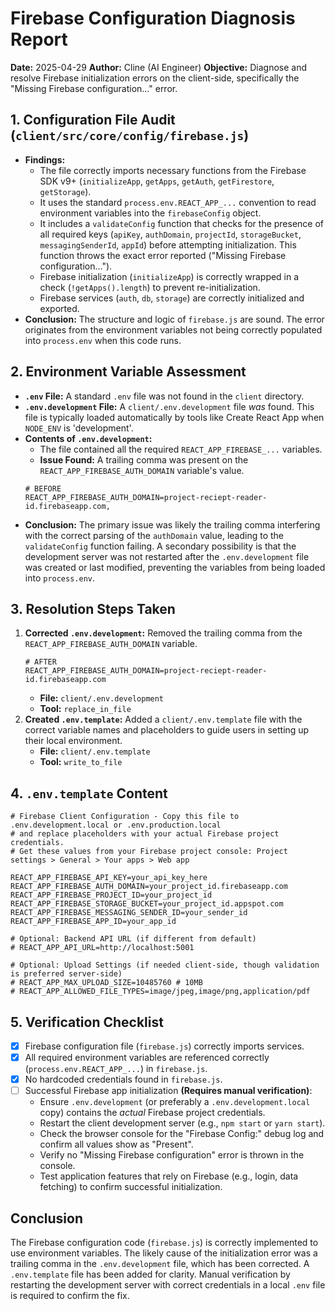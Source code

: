 # Firebase Configuration Diagnosis Report

**Date:** 2025-04-29
**Author:** Cline (AI Engineer)
**Objective:** Diagnose and resolve Firebase initialization errors on the client-side, specifically the "Missing Firebase configuration..." error.

## 1. Configuration File Audit (`client/src/core/config/firebase.js`)

*   **Findings:**
    *   The file correctly imports necessary functions from the Firebase SDK v9+ (`initializeApp`, `getApps`, `getAuth`, `getFirestore`, `getStorage`).
    *   It uses the standard `process.env.REACT_APP_...` convention to read environment variables into the `firebaseConfig` object.
    *   It includes a `validateConfig` function that checks for the presence of all required keys (`apiKey`, `authDomain`, `projectId`, `storageBucket`, `messagingSenderId`, `appId`) before attempting initialization. This function throws the exact error reported ("Missing Firebase configuration...").
    *   Firebase initialization (`initializeApp`) is correctly wrapped in a check (`!getApps().length`) to prevent re-initialization.
    *   Firebase services (`auth`, `db`, `storage`) are correctly initialized and exported.
*   **Conclusion:** The structure and logic of `firebase.js` are sound. The error originates from the environment variables not being correctly populated into `process.env` when this code runs.

## 2. Environment Variable Assessment

*   **`.env` File:** A standard `.env` file was not found in the `client` directory.
*   **`.env.development` File:** A `client/.env.development` file *was* found. This file is typically loaded automatically by tools like Create React App when `NODE_ENV` is 'development'.
*   **Contents of `.env.development`:**
    *   The file contained all the required `REACT_APP_FIREBASE_...` variables.
    *   **Issue Found:** A trailing comma was present on the `REACT_APP_FIREBASE_AUTH_DOMAIN` variable's value.
    ```
    # BEFORE
    REACT_APP_FIREBASE_AUTH_DOMAIN=project-reciept-reader-id.firebaseapp.com, 
    ```
*   **Conclusion:** The primary issue was likely the trailing comma interfering with the correct parsing of the `authDomain` value, leading to the `validateConfig` function failing. A secondary possibility is that the development server was not restarted after the `.env.development` file was created or last modified, preventing the variables from being loaded into `process.env`.

## 3. Resolution Steps Taken

1.  **Corrected `.env.development`:** Removed the trailing comma from the `REACT_APP_FIREBASE_AUTH_DOMAIN` variable.
    ```
    # AFTER
    REACT_APP_FIREBASE_AUTH_DOMAIN=project-reciept-reader-id.firebaseapp.com
    ```
    *   **File:** `client/.env.development`
    *   **Tool:** `replace_in_file`
2.  **Created `.env.template`:** Added a `client/.env.template` file with the correct variable names and placeholders to guide users in setting up their local environment.
    *   **File:** `client/.env.template`
    *   **Tool:** `write_to_file`

## 4. `.env.template` Content

```env
# Firebase Client Configuration - Copy this file to .env.development.local or .env.production.local
# and replace placeholders with your actual Firebase project credentials.
# Get these values from your Firebase project console: Project settings > General > Your apps > Web app

REACT_APP_FIREBASE_API_KEY=your_api_key_here
REACT_APP_FIREBASE_AUTH_DOMAIN=your_project_id.firebaseapp.com
REACT_APP_FIREBASE_PROJECT_ID=your_project_id
REACT_APP_FIREBASE_STORAGE_BUCKET=your_project_id.appspot.com
REACT_APP_FIREBASE_MESSAGING_SENDER_ID=your_sender_id
REACT_APP_FIREBASE_APP_ID=your_app_id

# Optional: Backend API URL (if different from default)
# REACT_APP_API_URL=http://localhost:5001

# Optional: Upload Settings (if needed client-side, though validation is preferred server-side)
# REACT_APP_MAX_UPLOAD_SIZE=10485760 # 10MB
# REACT_APP_ALLOWED_FILE_TYPES=image/jpeg,image/png,application/pdf
```

## 5. Verification Checklist

*   [X] Firebase configuration file (`firebase.js`) correctly imports services.
*   [X] All required environment variables are referenced correctly (`process.env.REACT_APP_...`) in `firebase.js`.
*   [X] No hardcoded credentials found in `firebase.js`.
*   [ ] Successful Firebase app initialization **(Requires manual verification)**:
    *   Ensure `.env.development` (or preferably a `.env.development.local` copy) contains the *actual* Firebase project credentials.
    *   Restart the client development server (e.g., `npm start` or `yarn start`).
    *   Check the browser console for the "Firebase Config:" debug log and confirm all values show as "Present".
    *   Verify no "Missing Firebase configuration" error is thrown in the console.
    *   Test application features that rely on Firebase (e.g., login, data fetching) to confirm successful initialization.

## Conclusion

The Firebase configuration code (`firebase.js`) is correctly implemented to use environment variables. The likely cause of the initialization error was a trailing comma in the `.env.development` file, which has been corrected. A `.env.template` file has been added for clarity. Manual verification by restarting the development server with correct credentials in a local `.env` file is required to confirm the fix.
